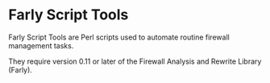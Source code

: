 Farly Script Tools
==================

Farly Script Tools are Perl scripts used to automate routine
firewall management tasks.

They require version 0.11 or later of the Firewall Analysis and Rewrite
Library (Farly).